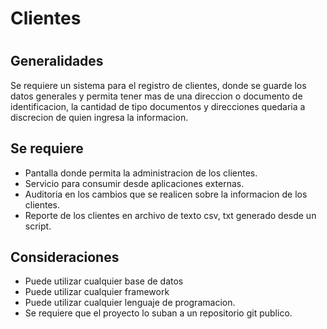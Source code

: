 # Clientes
#
#
## Generalidades



Se requiere un sistema para el registro de clientes, donde se guarde los datos generales y
permita tener mas de una direccion o documento de identificacion, la cantidad de tipo documentos
y direcciones quedaria a discrecion de quien ingresa la informacion.



## Se requiere



- Pantalla donde permita la administracion de los clientes.
- Servicio para consumir desde aplicaciones externas.
- Auditoria en los cambios que se realicen sobre la informacion de los clientes.
- Reporte de los clientes en archivo de texto csv, txt generado desde un script.



## Consideraciones



- Puede utilizar cualquier base de datos
- Puede utilizar cualquier framework
- Puede utilizar cualquier lenguaje de programacion.
- Se requiere que el proyecto lo suban a un repositorio git publico.
